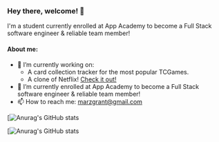 ### Hey there, welcome! 👋

I'm a student currently enrolled at App Academy to become a Full Stack software engineer & reliable team member!


#### About me: 

- 🔭 I’m currently working on: 
   * A card collection tracker for the most popular TCGames. 
   * A clone of Netflix! [Check it out!](https://github.com/AlwynGrant/Notflix) 
- 🌱 I’m currently enrolled at App Academy to become a Full Stack software engineer & reliable team member!
- 📫 How to reach me: marzgrant@gmail.com


[![Anurag's GitHub stats](https://github-readme-stats.vercel.app/api?username=AlwynGrant&theme=buefy)

[![Anurag's GitHub stats](https://github-readme-stats.vercel.app/api/top-langs/?username=AlwynGrant&layout=compact&theme=buefy&hide_border=true)
